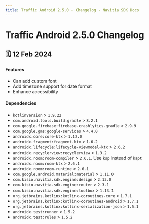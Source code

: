 ```yaml
---
title: Traffic Android 2.5.0 - Changelog - Navitia SDK Docs
---
```


# Traffic Android 2.5.0 Changelog

<h2>🗓 12 Feb 2024</h2>

#### Features
- Can add custom font
- Add timezone support for date format
- Enhance accessibility

#### Dependencies
- `kotlinVersion` > `1.9.22`
- `com.android.tools.build:gradle` > `8.2.1`
- `com.google.firebase:firebase-crashlytics-gradle` > `2.9.9`
- `com.google.gms:google-services` > `4.4.0`
- `androidx.core:core-ktx` > `1.12.0`
- `androidx.fragment:fragment-ktx` > `1.6.2`
- `androidx.lifecycle:lifecycle-viewmodel-ktx` > `2.6.2`
- `androidx.recyclerview:recyclerview` > `1.3.2`
- `androidx.room:room-compiler` > `2.6.1`. Use `ksp` instead of `kapt`
- `androidx.room:room-ktx` > `2.6.1`
- `androidx.room:room-runtime` > `2.6.1`
- `com.google.android.material:material` > `1.11.0`
- `com.kisio.navitia.sdk.engine:design` > `2.13.0`
- `com.kisio.navitia.sdk.engine:router` > `2.3.1`
- `com.kisio.navitia.sdk.engine:toolbox` > `1.13.1`
- `org.jetbrains.kotlinx:kotlinx-coroutines-core` > `1.7.1`
- `org.jetbrains.kotlinx:kotlinx-coroutines-android` > `1.7.1`
- `org.jetbrains.kotlinx:kotlinx-serialization-json` > `1.5.1`
- `androidx.test:runner` > `1.5.2`
- `androidx.test:rules` > `1.5.2`
